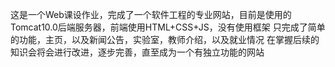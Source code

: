 这是一个Web课设作业，完成了一个软件工程的专业网站，目前是使用的Tomcat10.0后端服务器，前端使用HTML+CSS+JS，没有使用框架 只完成了简单的功能，主页，以及新闻公告，实验室，教师介绍，以及就业情况 在掌握后续的知识会将会进行改进，逐步完善，直至成为一个有独立功能的网站
